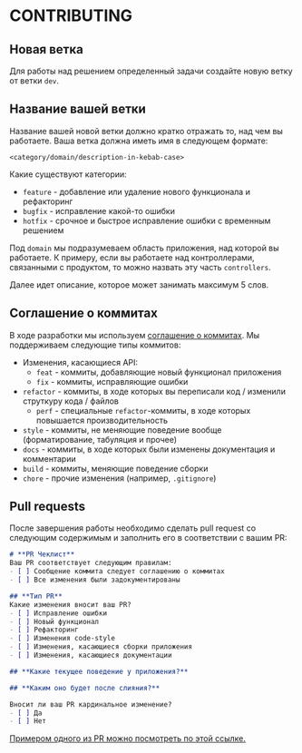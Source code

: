 # **CONTRIBUTING**

## **Новая ветка**
Для работы над решением определенный задачи создайте новую ветку от ветки `dev`.

## **Название вашей ветки**
Название вашей новой ветки должно кратко отражать то, над чем вы работаете. Ваша ветка должна иметь имя в следующем формате:
```
<category/domain/description-in-kebab-case>
```
Какие существуют категории:
* `feature` - добавление или удаление нового функционала и рефакторинг
* `bugfix` - исправление какой-то ошибки
* `hotfix` - срочное и быстрое исправление ошибки с временным решением

Под `domain` мы подразумеваем область приложения, над которой вы работаете. К примеру, если вы работаете над контроллерами, связанными с продуктом, то можно назвать эту часть `controllers`.

Далее идет описание, которое может занимать максимум 5 слов.

## **Соглашение о коммитах**
В ходе разработки мы используем [соглашение о коммитах](https://www.conventionalcommits.org/ru/v1.0.0/). Мы поддерживаем следующие типы коммитов:
* Изменения, касающиеся API:
    * `feat` - коммиты, добавляющие новый функционал приложения
    * `fix` - коммиты, исправляющие ошибки
* `refactor` - коммиты, в ходе которых вы переписали код / изменили струткуру кода / файлов
    * `perf` - специальные `refactor`-коммиты, в ходе которых повышается производительность
* `style` - коммиты, не меняющие поведение вообще (форматирование, табуляция и прочее)
* `docs` - коммиты, в ходе которых были изменены документация и комментарии
* `build` - коммиты, меняющие поведение сборки
* `chore` - прочие изменения (например, `.gitignore`)

## **Pull requests**
После завершения работы необходимо сделать pull request со следующим содержимым и заполнить его в соответствии с вашим PR:
```markdown
# **PR Чеклист**
Ваш PR соответствует следующим правилам:
- [ ] Сообщение коммита следует соглашению о коммитах
- [ ] Все изменения были задокументированы

## **Тип PR**
Какие изменения вносит ваш PR?
- [ ] Исправление ошибки
- [ ] Новый функционал 
- [ ] Рефакторинг
- [ ] Изменения code-style
- [ ] Изменения, касающиеся сборки приложения
- [ ] Изменения, касающиеся документации

## **Какие текущее поведение у приложения?**

## **Каким оно будет после слияния?**

Вносит ли ваш PR кардинальное изменение?
- [ ] Да
- [ ] Нет
```

[Примером одного из PR можно посмотреть по этой ссылке.](https://github.com/itis-merch/core-api/pull/2)
